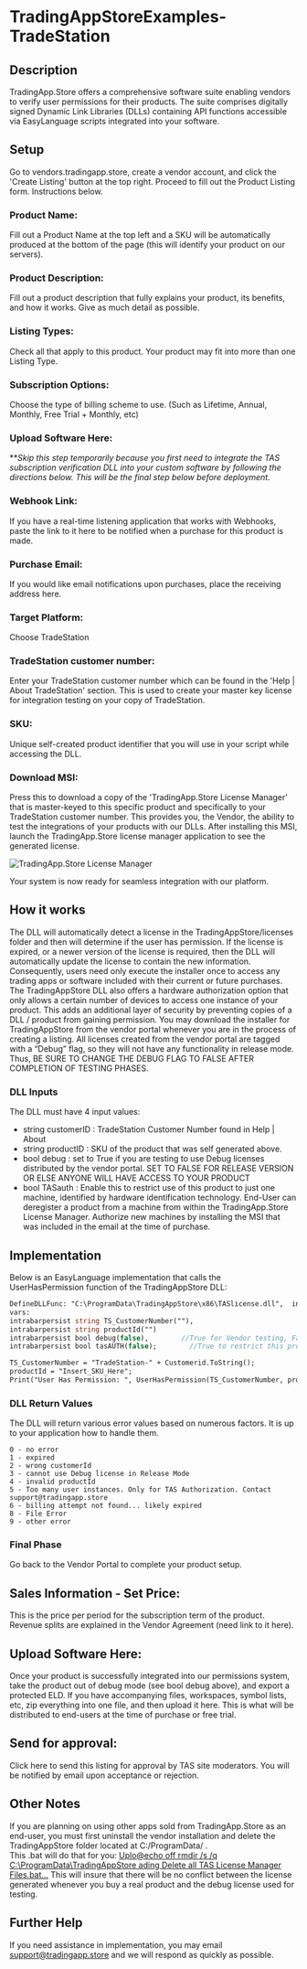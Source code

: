 # TradingAppStoreExamples-TradeStation
## Description
TradingApp.Store offers a comprehensive software suite enabling vendors to verify user permissions for their products. The suite comprises digitally signed Dynamic Link Libraries (DLLs) containing API functions accessible via EasyLanguage scripts integrated into your software.

## Setup
Go to vendors.tradingapp.store, create a vendor account, and click the 'Create Listing' button at the top right. Proceed to fill out the Product Listing form.  Instructions below.

### Product Name:
Fill out a Product Name at the top left and a SKU will be automatically produced at the bottom of the page (this will identify your product on our servers). 

### Product Description:
Fill out a product description that fully explains your product, its benefits, and how it works.  Give as much detail as possible.  

### Listing Types:
Check all that apply to this product.  Your product may fit into more than one Listing Type.  

### Subscription Options:
Choose the type of billing scheme to use. (Such as Lifetime, Annual, Monthly, Free Trial + Monthly, etc)

### Upload Software Here:
***Skip this step temporarily because you first need to integrate the TAS subscription verification DLL into your custom software by following the directions below.  This will be the final step below before deployment.*

### Webhook Link:
If you have a real-time listening application that works with Webhooks, paste the link to it here to be notified when a purchase for this product is made.

### Purchase Email:
If you would like email notifications upon purchases, place the receiving address here.

### Target Platform:
Choose TradeStation

### TradeStation customer number:
Enter your TradeStation customer number which can be found in the 'Help | About TradeStation' section.  This is used to create your master key license for integration testing on your copy of TradeStation.

### SKU:
Unique self-created product identifier that you will use in your script while accessing the DLL.

### Download MSI:
Press this to download a copy of the 'TradingApp.Store License Manager' that is master-keyed to this specific product and specifically to your TradeStation customer number.  This provides you, the Vendor, the ability to test the integrations of your products with our DLLs.  After installing this MSI, launch the TradingApp.Store license manager application to see the generated license.  


![TradingApp.Store License Manager](licensemanager_screenshot.png)  

Your system is now ready for seamless integration with our platform.

## How it works
The DLL will automatically detect a license in the TradingAppStore/licenses folder and then will determine if the user has permission. If the license is expired, or a newer version of the license is required, then the DLL will automatically update the license to contain the new information. Consequently, users need only execute the installer once to access any trading apps or software included with their current or future purchases.
The TradingAppStore DLL also offers a hardware authorization option that only allows a certain number of devices to access one instance of your product. This adds an additional layer of security by preventing copies of a DLL / product from gaining permission.
You may download the installer for TradingAppStore from the vendor portal whenever you are in the process of creating a listing. All licenses created from the vendor portal are tagged with a “Debug” flag, so they will not have any functionality in release mode. Thus, BE SURE TO CHANGE THE DEBUG FLAG TO FALSE AFTER COMPLETION OF TESTING PHASES.

### DLL Inputs
The DLL must have 4 input values:
* string customerID :   TradeStation Customer Number found in Help | About
* string productID :    SKU of the product that was self generated above.
* bool debug :          set to True if you are testing to use Debug licenses distributed by the vendor portal. SET TO FALSE FOR RELEASE VERSION OR ELSE ANYONE WILL HAVE ACCESS TO YOUR PRODUCT
* bool TASauth :        Enable this to restrict use of this product to just one machine, identified by hardware identification technology.  End-User can deregister a product from a machine from within the TradingApp.Store License Manager.  Authorize new machines by installing the MSI that was included in the email at the time of purchase.

  
## Implementation
Below is an EasyLanguage implementation that calls the UserHasPermission function of the TradingAppStore DLL:
```pascal
DefineDLLFunc: "C:\ProgramData\TradingAppStore\x86\TASlicense.dll",  int, "UserHasPermission", lpstr, lpstr, bool, bool;
vars:
intrabarpersist	string TS_CustomerNumber(""),  
intrabarpersist	string productId("")
intrabarpersist bool debug(false),		  //True for Vendor testing, False for release products.
intrabarpersist bool tasAUTH(false);		//True to restrict this product to only one machine.  False to allow any machine logged into the authorized TradeStation customer number to use.

TS_CustomerNumber = "TradeStation-" + Customerid.ToString();
productId = "Insert_SKU_Here";	
Print("User Has Permission: ", UserHasPermission(TS_CustomerNumber, productId, true, false));

```

### DLL Return Values
The DLL will return various error values based on numerous factors. It is up to your application how to handle them.
```
0 - no error
1 - expired
2 - wrong customerId
3 - cannot use Debug license in Release Mode
4 - invalid productId
5 - Too many user instances. Only for TAS Authorization. Contact support@tradingapp.store
6 - billing attempt not found... likely expired
8 - File Error
9 - other error
```
### Final Phase
Go back to the Vendor Portal to complete your product setup.

## Sales Information - Set Price:
This is the price per period for the subscription term of the product.  Revenue splits are explained in the Vendor Agreement (need link to it here).

## Upload Software Here:
Once your product is successfully integrated into our permissions system, take the product out of debug mode (see bool debug above), and export a protected ELD.  If you have accompanying files, workspaces, symbol lists, etc, zip everything into one file, and then upload it here.  This is what will be distributed to end-users at the time of purchase or free trial.

## Send for approval:
Click here to send this listing for approval by TAS site moderators.  You will be notified by email upon acceptance or rejection.


## Other Notes
If you are planning on using other apps sold from TradingApp.Store as an end-user, you must first uninstall the vendor installation and delete the TradingAppStore folder located at C:/ProgramData/ .  
This .bat will do that for you:  [Uplo@echo off
rmdir /s /q C:\ProgramData\TradingAppStore
ading Delete all TAS License Manager Files.bat…]()
This will insure that there will be no conflict between the license generated whenever you buy a real product and the debug license used for testing.

## Further Help
If you need assistance in implementation, you may email support@tradingapp.store and we will respond as quickly as possible.
